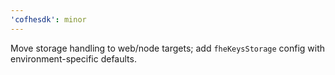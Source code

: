 ```yaml
---
'cofhesdk': minor
---
```


Move storage handling to web/node targets; add `fheKeysStorage` config with environment-specific defaults.
